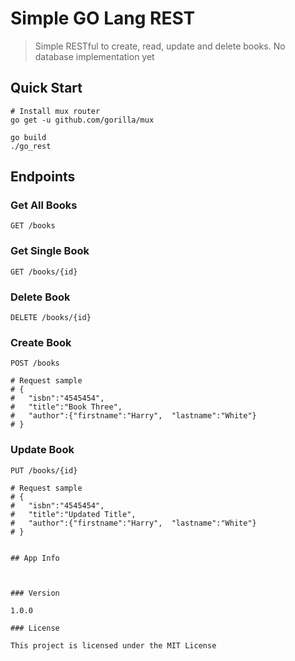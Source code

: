 # Simple GO Lang REST 

> Simple RESTful  to create, read, update and delete books. No database implementation yet

## Quick Start


``` 
# Install mux router
go get -u github.com/gorilla/mux
```

``` 
go build
./go_rest
```

## Endpoints

### Get All Books
``` 
GET /books
```
### Get Single Book
``` 
GET /books/{id}
```

### Delete Book
``` 
DELETE /books/{id}
```

### Create Book
``` 
POST /books

# Request sample
# {
#   "isbn":"4545454",
#   "title":"Book Three",
#   "author":{"firstname":"Harry",  "lastname":"White"}
# }
```

### Update Book
``` 
PUT /books/{id}

# Request sample
# {
#   "isbn":"4545454",
#   "title":"Updated Title",
#   "author":{"firstname":"Harry",  "lastname":"White"}
# }

```


```

## App Info



### Version

1.0.0

### License

This project is licensed under the MIT License
